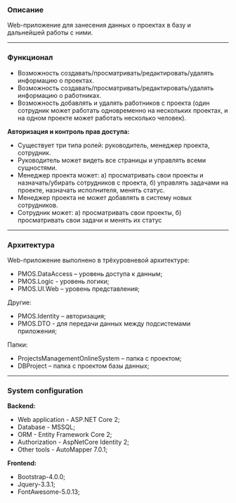 ### Описание
Web-приложение для занесения данных о проектах в базу и дальнейшей работы с ними.

------------

### Функционал
- Возможность создавать/просматривать/редактировать/удалять информацию о проектах.
- Возможность создавать/просматривать/редактировать/удалять информацию о работниках.
- Возможность добавлять и удалять работников c проекта (один сотрудник может работать одновременно на нескольких проектах, и на одном проекте может работать несколько человек).

**Авторизация и контроль прав доступа:**
- Существует три типа ролей: руководитель, менеджер проекта, сотрудник.
- Руководитель может видеть все страницы и управлять всеми сущностями.
- Менеджер проекта может: a) просматривать свои проекты и назначать/убирать сотрудников с проекта, б) управлять задачами на проекте, назначать исполнителя, менять статус. 
- Менеджер проекта не может добавлять в систему новых сотрудников.
- Сотрудник может: а) просматривать свои проекты, б) просматривать свои задачи и менять их статус

------------

### Архитектура
Web-приложение выполнено в трёхуровневой архитектуре:
- PMOS.DataAccess – уровень доступа к данным;
- PMOS.Logic - уровень логики;
- PMOS.UI.Web – уровень представления;

Другие:
- PMOS.Identity – авторизация;
- PMOS.DTO - для передачи данных между подсистемами приложения;

Папки:
- ProjectsManagementOnlineSystem – папка с проектом;
- DBProject – папка с проектом базы данных;

------------

### System configuration
**Backend:**
- Web application - ASP.NET Core 2;
- Database - MSSQL;
- ORM - Entity Framework Core 2;
- Authorization - AspNetCore Identity 2;
- Other tools - AutoMapper 7.0.1;

**Frontend:**
- Bootstrap-4.0.0;
- Jquery-3.3.1;
- FontAwesome-5.0.13;
